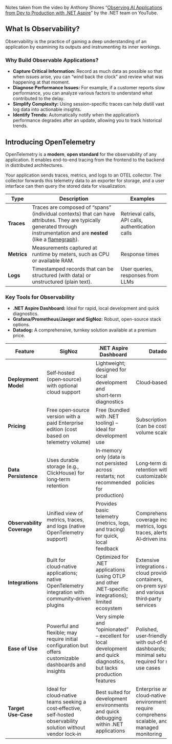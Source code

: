 Notes taken from the video by Anthony Shores “[Observing AI Applications from Dev to Production with .NET Aspire](https://www.youtube.com/watch?v=1h3W10M_VRE)” by the .NET team on YouTube.

## What Is Observability?

Observability is the practice of gaining a deep understanding of an application by examining its outputs and instrumenting its inner workings.

### Why Build Observable Applications?

- **Capture Critical Information:** Record as much data as possible so that when issues arise, you can “wind back the clock” and review what was happening at that moment.
- **Diagnose Performance Issues:** For example, if a customer reports slow performance, you can analyze various factors to understand what contributed to the delay.
- **Simplify Complexity:** Using session-specific traces can help distill vast log data into actionable insights.
- **Identify Trends:** Automatically notify when the application’s performance degrades after an update, allowing you to track historical trends.

## Introducing OpenTelemetry

OpenTelemetry is a **modern**, **open standard** for the observability of any application. It enables end-to-end tracing from the frontend to the backend in distributed architectures.

Your application sends traces, metrics, and logs to an OTEL collector. The collector forwards this telemetry data to an exporter for storage, and a user interface can then query the stored data for visualization.

| **Type**    | **Description**                                                                                                                                                                                                              | **Examples**                                     |
| ----------- | ---------------------------------------------------------------------------------------------------------------------------------------------------------------------------------------------------------------------------- | ------------------------------------------------ |
| **Traces**  | Traces are composed of “spans” (individual contexts) that can have attributes. They are typically generated through instrumentation and are **nested** (like a [flamegraph](https://www.brendangregg.com/flamegraphs.html)). | Retrieval calls, API calls, authentication calls |
| **Metrics** | Measurements captured at runtime by meters, such as CPU or available RAM.                                                                                                                                                    | Response times                                   |
| **Logs**    | Timestamped records that can be structured (with data) or unstructured (plain text).                                                                                                                                         | User queries, responses from LLMs                |

### Key Tools for Observability

- **.NET Aspire Dashboard:** Ideal for rapid, local development and quick diagnostics.
- **Grafana/Prometheus/Jaeger and SigNoz:** Robust, open-source stack options.
- **Datadog:** A comprehensive, turnkey solution available at a premium price.

|**Feature**|**SigNoz**|**.NET Aspire Dashboard**|**Datadog**|**Others (e.g., Grafana/Prometheus/Jaeger)**|
|---|---|---|---|---|
|**Deployment Model**|Self‑hosted (open‑source) with optional cloud support|Lightweight; designed for local development and short‑term diagnostics|Cloud‑based SaaS|Self‑hosted or cloud‑managed; modular deployments|
|**Pricing**|Free open‑source version with a paid Enterprise edition (cost based on telemetry volume)|Free (bundled with .NET tooling) – ideal for development use|Subscription‑based (can be costly as volume scales)|Mostly free/open‑source with enterprise options available|
|**Data Persistence**|Uses durable storage (e.g., ClickHouse) for long‑term retention|In‑memory only (data is not persisted across restarts; not recommended for production)|Long‑term data retention with customizable policies|Varies by component (Prometheus stores metrics short‑term; other tools handle longer retention)|
|**Observability Coverage**|Unified view of metrics, traces, and logs (native OpenTelemetry support)|Provides basic telemetry (metrics, logs, and tracing) for quick, local feedback|Comprehensive coverage including metrics, logs, traces, alerts, and AI‑driven insights|Separate tools for metrics (Prometheus), logs (Loki), and traces (Jaeger/Tempo); integration is required|
|**Integrations**|Built for cloud‑native applications; native OpenTelemetry integration with community‑driven plugins|Optimized for .NET applications (using OTLP and other .NET‑specific integrations); limited ecosystem|Extensive integrations across cloud providers, containers, on‑prem systems, and various third‑party services|A large ecosystem via plugins and community‑supported integrations (e.g., Grafana supports many data sources)|
|**Ease of Use**|Powerful and flexible; may require initial configuration but offers customizable dashboards and insights|Very simple and “opinionated” – excellent for local development and quick diagnostics, but lacks production features|Polished, user‑friendly UI with out‑of‑the‑box dashboards; minimal setup required for many use cases|Highly customizable UI (Grafana) but setup and integration require more manual effort|
|**Target Use‑Case**|Ideal for cloud‑native teams seeking a cost‑effective, self‑hosted observability solution without vendor lock‑in|Best suited for development environments and quick debugging within .NET applications|Enterprise and cloud‑native environments that require comprehensive, scalable, and fully managed monitoring|Organizations looking for a modular, flexible, open‑source stack tailored to specific needs|
